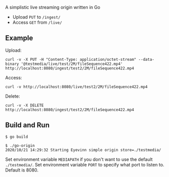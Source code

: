 A simplistic live streaming origin written in Go

- Upload `PUT` to `/ingest/`
- Access `GET` from `/live/`

## Example

Upload:

```
curl -v -X PUT -H "Content-Type: application/octet-stream" --data-binary '@testmedia/live/test/2M/fileSequence422.mp4' http://localhost:8080/ingest/test2/2M/fileSequence422.mp4
```

Access:

```
curl -v http://localhost:8080/live/test2/2M/fileSequence422.mp4
```

Delete:

```
curl -v -X DELETE http://localhost:8080/ingest/test2/2M/fileSequence422.mp4
```

## Build and Run

```
$ go build

$ ./go-origin
2020/10/21 14:29:32 Starting Eyevinn simple origin store=./testmedia/
```

Set environment variable `MEDIAPATH` if you don't want to use the default `./testmedia/`.
Set environment variable `PORT` to specify what port to listen to. Default is 8080.